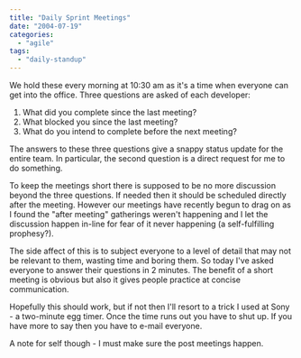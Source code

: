 ```yaml
---
title: "Daily Sprint Meetings"
date: "2004-07-19"
categories: 
  - "agile"
tags: 
  - "daily-standup"
---
```


We hold these every morning at 10:30 am as it's a time when everyone can get into the office. Three questions are asked of each developer:

1. What did you complete since the last meeting?
2. What blocked you since the last meeting?
3. What do you intend to complete before the next meeting?

The answers to these three questions give a snappy status update for the entire team. In particular, the second question is a direct request for me to do something.

To keep the meetings short there is supposed to be no more discussion beyond the three questions. If needed then it should be scheduled directly after the meeting. However our meetings have recently begun to drag on as I found the "after meeting" gatherings weren't happening and I let the discussion happen in-line for fear of it never happening (a self-fulfilling prophesy?).

The side affect of this is to subject everyone to a level of detail that may not be relevant to them, wasting time and boring them. So today I've asked everyone to answer their questions in 2 minutes. The benefit of a short meeting is obvious but also it gives people practice at concise communication.

Hopefully this should work, but if not then I'll resort to a trick I used at Sony - a two-minute egg timer. Once the time runs out you have to shut up. If you have more to say then you have to e-mail everyone.

A note for self though - I must make sure the post meetings happen.
